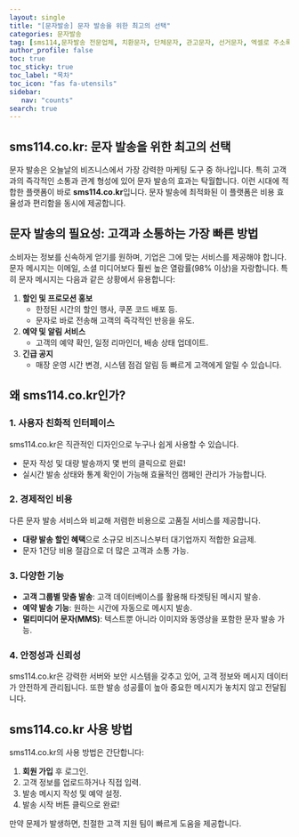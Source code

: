 ```yaml
---
layout: single
title: "[문자발송] 문자 발송을 위한 최고의 선택"
categories: 문자발송
tag: [sms114,문자발송 전문업체, 치환문자, 단체문자, 관고문자, 선거문자, 엑셀로 주소록 간편등록, 예약발송, SMS, MMS, MMS, 대량문자, 치환문자, 주소록관리, 문자연동, 문자발송전문업체, 신년문자발송, 신년인사 ]
author_profile: false
toc: true
toc_sticky: true
toc_label: "목차"
toc_icon: "fas fa-utensils" 
sidebar:
   nav: "counts"
search: true
---
```


## **sms114.co.kr: 문자 발송을 위한 최고의 선택**

문자 발송은 오늘날의 비즈니스에서 가장 강력한 마케팅 도구 중 하나입니다. 특히 고객과의 즉각적인 소통과 관계 형성에 있어 문자 발송의 효과는 탁월합니다. 이런 시대에 적합한 플랫폼이 바로 **sms114.co.kr**입니다. 문자 발송에 최적화된 이 플랫폼은 비용 효율성과 편리함을 동시에 제공합니다.

## **문자 발송의 필요성: 고객과 소통하는 가장 빠른 방법**

소비자는 정보를 신속하게 얻기를 원하며, 기업은 그에 맞는 서비스를 제공해야 합니다. 문자 메시지는 이메일, 소셜 미디어보다 훨씬 높은 열람률(98% 이상)을 자랑합니다. 특히 문자 메시지는 다음과 같은 상황에서 유용합니다:

1. **할인 및 프로모션 홍보**
   - 한정된 시간의 할인 행사, 쿠폰 코드 배포 등.
   - 문자로 바로 전송해 고객의 즉각적인 반응을 유도.
2. **예약 및 알림 서비스**
   - 고객의 예약 확인, 일정 리마인더, 배송 상태 업데이트.
3. **긴급 공지**
   - 매장 운영 시간 변경, 시스템 점검 알림 등 빠르게 고객에게 알릴 수 있습니다.

##  **왜 sms114.co.kr인가?**

### 1. **사용자 친화적 인터페이스**

sms114.co.kr은 직관적인 디자인으로 누구나 쉽게 사용할 수 있습니다.

- 문자 작성 및 대량 발송까지 몇 번의 클릭으로 완료!
- 실시간 발송 상태와 통계 확인이 가능해 효율적인 캠페인 관리가 가능합니다.

### 2. **경제적인 비용**

다른 문자 발송 서비스와 비교해 저렴한 비용으로 고품질 서비스를 제공합니다.

- **대량 발송 할인 혜택**으로 소규모 비즈니스부터 대기업까지 적합한 요금제.
- 문자 1건당 비용 절감으로 더 많은 고객과 소통 가능.

### 3. **다양한 기능**

- **고객 그룹별 맞춤 발송**: 고객 데이터베이스를 활용해 타겟팅된 메시지 발송.
- **예약 발송 기능**: 원하는 시간에 자동으로 메시지 발송.
- **멀티미디어 문자(MMS)**: 텍스트뿐 아니라 이미지와 동영상을 포함한 문자 발송 가능.

### 4. **안정성과 신뢰성**

sms114.co.kr은 강력한 서버와 보안 시스템을 갖추고 있어, 고객 정보와 메시지 데이터가 안전하게 관리됩니다. 또한 발송 성공률이 높아 중요한 메시지가 놓치지 않고 전달됩니다.

## **sms114.co.kr 사용 방법**

sms114.co.kr의 사용 방법은 간단합니다:

1. **회원 가입** 후 로그인.
2. 고객 정보를 업로드하거나 직접 입력.
3. 발송 메시지 작성 및 예약 설정.
4. 발송 시작 버튼 클릭으로 완료!

만약 문제가 발생하면, 친절한 고객 지원 팀이 빠르게 도움을 제공합니다.